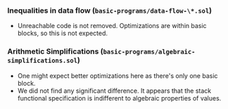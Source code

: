 
### Inequalities in data flow (`basic-programs/data-flow-\*.sol`)
- Unreachable code is not removed. Optimizations are within basic blocks, so this is not expected.

### Arithmetic Simplifications (`basic-programs/algebraic-simplifications.sol`)
- One might expect better optimizations here as there's only one basic block.
- We did not find any significant difference. It appears that the stack functional specification is indifferent to algebraic properties of values.
